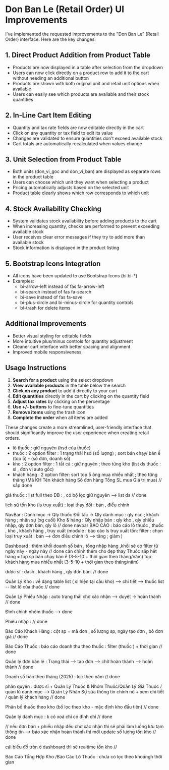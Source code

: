 # Don Ban Le (Retail Order) UI Improvements

I've implemented the requested improvements to the "Don Ban Le" (Retail Order) interface. Here are the key changes:

## 1. Direct Product Addition from Product Table

- Products are now displayed in a table after selection from the dropdown
- Users can now click directly on a product row to add it to the cart without needing an additional button
- Products are shown with both original unit and retail unit options when available
- Users can easily see which products are available and their stock quantities

## 2. In-Line Cart Item Editing

- Quantity and tax rate fields are now editable directly in the cart
- Click on any quantity or tax field to edit its value
- Changes are validated to ensure quantities don't exceed available stock
- Cart totals are automatically recalculated when values change

## 3. Unit Selection from Product Table

- Both units (don_vi_goc and don_vi_ban) are displayed as separate rows in the product table
- Users can choose which unit they want when selecting a product
- Pricing automatically adjusts based on the selected unit
- Product table clearly shows which row corresponds to which unit

## 4. Stock Availability Checking

- System validates stock availability before adding products to the cart
- When increasing quantity, checks are performed to prevent exceeding available stock
- User receives clear error messages if they try to add more than available stock
- Stock information is displayed in the product listing

## 5. Bootstrap Icons Integration

- All icons have been updated to use Bootstrap Icons (bi bi-*)
- Examples: 
  - bi-arrow-left instead of fas fa-arrow-left
  - bi-search instead of fas fa-search
  - bi-save instead of fas fa-save
  - bi-plus-circle and bi-minus-circle for quantity controls
  - bi-trash for delete items

## Additional Improvements

- Better visual styling for editable fields
- More intuitive plus/minus controls for quantity adjustment
- Cleaner cart interface with better spacing and alignment
- Improved mobile responsiveness

## Usage Instructions

1. **Search for a product** using the select dropdown
2. **View available products** in the table below the search
3. **Click on any product** to add it directly to your cart
4. **Edit quantities** directly in the cart by clicking on the quantity field
5. **Adjust tax rates** by clicking on the percentage
6. **Use +/- buttons** to fine-tune quantities
7. **Remove items** using the trash icon
8. **Complete the order** when all items are added

These changes create a more streamlined, user-friendly interface that should significantly improve the user experience when creating retail orders.



- lô thuốc : giữ nguyên (hsd của thuốc)
- thuốc : 2 option filter :  1 trạng thái hsd (số lượng)  ;  sort bán chạy/ bán ế (top 5) - (số đơn, doanh số)
- kho : 2 option filter : 1 tất cả : giữ nguyên ; theo từng kho (list ds thuốc : sl , đơn vị auto gốc)
- khách hàng :  2 option filter: sort top 5 ông mua nhiều nhất ; theo từng thằng (Mã KH	Tên khách hàng	Số đơn hàng	Tổng SL mua	Giá trị mua)  // sắp done

				
giá thuốc : list full theo DB : , có bộ lọc giữ nguyên --> list ds   //  done

lịch sử tồn kho (ls truy xuất) :  loại thay đổi : bán , điều chỉnh

NavBar : Danh mục -> Qly thuốc
	 Đối tác -> Qly danh mục : qly ncc ; khách hàng ; nhân sự (xg cuối)
	 Kho & hàng : Qly nhập bán : qly kho , qly phiếu nhập, qly đơn bán, qly lô  // done navbar
	 BÁO CÁO : báo cáo lô thuốc , thuốc  , kho  , khách hàng , truy xuất (module : báo cáo ls truy xuất tồn:
 filter : chọn loại truy xuất : bán --> đơn
				điều chỉnh lô --> tăng ; giảm )
	
Dashboard : thêm khối doanh số bán , tổng nhập hàng ,khối sẽ có filter  từ ngày này - ngày này  // done cần chỉnh thêm  cho đẹp
thay Thuốc sắp hết hàng = top sp bán chạy bán ế (3-5-10 + thời gian theo tháng/năm)
top khách hàng mua nhiều nhất (3-5-10 + thời gian theo tháng/năm)

dược sĩ : dash , khách hàng , qly đơn bán.  // done

Quản Lý Kho : về dạng table list ( sl hiện tại cảu kho) --> chi tiết --> thuốc list -- list lô của thuốc  // done

Quản Lý Phiếu Nhập : auto trạng thái chờ xác nhận --> duyệt -> hoàn thành   //  done

Đình chỉnh  nhóm thuốc --> done

Phiếu nhập : // done


Báo Cáo Khách Hàng : cột sp  =  mã đơn , số lượng sp, ngày tạo đơn , bỏ đơn giá // done

Báo Cáo Thuốc :  báo cáo doanh thu theo thuốc  : filter (thuốc ) + thời gian   // done

Quản lý đơn bán lẻ : Trạng thái --> tạo đơn --> chờ hoàn thành --> hoàn thành   // done

Doanh số bán theo tháng (2025) : lọc theo năm  // done

phân quyền : dược sĩ + Quản Lý Thuốc & Nhóm Thuốc/Quản Lý Giá Thuốc / quản lú danh mục   --> Quản Lý Nhân Sự sửa thông tin chính nó + xem chi tiết / quản lý khách hàng   // done


Phân bố thuốc theo kho (bổ lọc theo kho - mặc định kho đầu tiên)  // done

Quản lý danh mục : k có xoá chỉ có đình chỉ // done


// nếu đơn bán + phiếu nhập đều chờ xác nhận thì sẽ phải làm luồng lưu tạm thông tin --> báo xác nhận hoàn thành thì mới update số lượng tồn kho  // done

cái biểu đồ tròn ở dashboard thì sẽ realtime tồn kho  // 


Báo Cáo Tổng Hợp Kho  /Báo Cáo Lô Thuốc  : chưa có lọc theo khoảngh thời gian